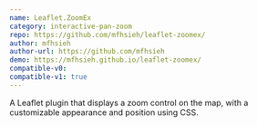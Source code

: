 ```yaml
---
name: Leaflet.ZoomEx
category: interactive-pan-zoom
repo: https://github.com/mfhsieh/leaflet-zoomex/
author: mfhsieh
author-url: https://github.com/mfhsieh
demo: https://mfhsieh.github.io/leaflet-zoomex/
compatible-v0:
compatible-v1: true
---
```


A Leaflet plugin that displays a zoom control on the map, with a customizable appearance and position using CSS.